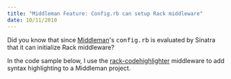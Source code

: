 ```yaml
--- 
title: "Middleman Feature: Config.rb can setup Rack middleware"
date: 10/11/2010
---
```


[Middleman]: http://middlemanapp.com
[rack-codehighlighter]: http://github.com/wbzyl/rack-codehighlighter

Did you know that since [Middleman]'s <tt>config.rb</tt> is evaluated by Sinatra that it can initialize Rack middleware?

In the code sample below, I use the [rack-codehighlighter] middleware to add syntax highlighting to a Middleman project.

<script src="http://gist.github.com/621390.js?file=config.rb"></script>
